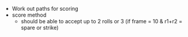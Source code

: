 - Work out paths for scoring
- score method
  - should be able to accept up to 2 rolls or 3 (if frame = 10 & r1+r2 = spare or strike)

